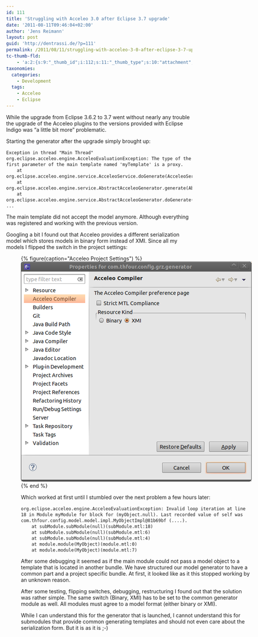 ```yaml
---
id: 111
title: 'Struggling with Acceleo 3.0 after Eclipse 3.7 upgrade'
date: '2011-08-11T09:46:04+02:00'
author: 'Jens Reimann'
layout: post
guid: 'http://dentrassi.de/?p=111'
permalink: /2011/08/11/struggling-with-acceleo-3-0-after-eclipse-3-7-upgrade/
tc-thumb-fld:
    - 'a:2:{s:9:"_thumb_id";i:112;s:11:"_thumb_type";s:10:"attachment";}'
taxonomies:
  categories:
    - Development
  tags:
    - Acceleo
    - Eclipse
---
```


While the upgrade from Eclipse 3.6.2 to 3.7 went without nearly any trouble the upgrade of the Acceleo plugins to the versions provided with Eclipse Indigo was “a little bit more” problematic.

<!-- more -->

Starting the generator after the upgrade simply brought up:

```
Exception in thread "Main Thread" org.eclipse.acceleo.engine.AcceleoEvaluationException: The type of the first parameter of the main template named 'myTemplate' is a proxy.
    at org.eclipse.acceleo.engine.service.AcceleoService.doGenerate(AcceleoService.java:507)
    at org.eclipse.acceleo.engine.service.AbstractAcceleoGenerator.generate(AbstractAcceleoGenerator.java:175)
    at org.eclipse.acceleo.engine.service.AbstractAcceleoGenerator.doGenerate(AbstractAcceleoGenerator.java:154)
...
```

The main template did not accept the model anymore. Although everything was registered and working with the previous version.

Googling a bit I found out that Acceleo provides a different serialization model which stores models in binary form instead of XMI. Since all my models I flipped the switch in the project settings:

<figure aria-describedby="caption-attachment-112" class="wp-caption alignnone" id="attachment_112" style="width: 625px">

{% figure(caption="Acceleo Project Settings") %}
![](/wp-content/uploads/acceleo.png "Acceleo Project Settings")
{% end %}

Which worked at first until I stumbled over the next problem a few hours later:

```
org.eclipse.acceleo.engine.AcceleoEvaluationException: Invalid loop iteration at line 18 in Module myModule for block for (myObject.null). Last recorded value of self was com.thfour.config.model.model.impl.MyObjectImpl@81b69bf (....).
    at subModule.subModule(null)(subModule.mtl:18)
    at subModule.subModule(null)(subModule.mtl:6)
    at subModule.subModule(null)(subModule.mtl:4)
    at module.module(MyObject)(module.mtl:0)
    at module.module(MyObject)(module.mtl:7)
```

After some debugging it seemed as if the main module could not pass a model object to a template that is located in another bundle. We have structured our model generator to have a common part and a project specific bundle. At first, it looked like as it this stopped working by an unknown reason.

After some testing, flipping switches, debugging, restructuring I found out that the solution was rather simple. The same switch (Binary, XMI) has to be set to the common generator module as well. All modules must agree to a model format (either binary or XMI).

While I can understand this for the generator that is launched, I cannot understand this for submodules that provide common generating templates and should not even care about the serialization form. But it is as it is ;-)
